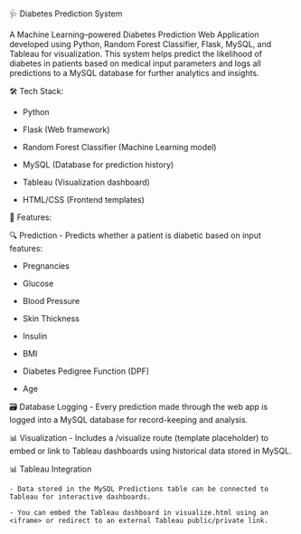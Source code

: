 🩺 Diabetes Prediction System

A Machine Learning–powered Diabetes Prediction Web Application developed using Python, Random Forest Classifier, Flask, MySQL, and Tableau for visualization. This system helps predict the likelihood of diabetes in patients based on medical input parameters and logs all predictions to a MySQL database for further analytics and insights.

🛠 Tech Stack:

   - Python

   - Flask (Web framework)

   - Random Forest Classifier (Machine Learning model)

   - MySQL (Database for prediction history)

   - Tableau (Visualization dashboard)

   - HTML/CSS (Frontend templates)

🎯 Features:

🔍 Prediction - Predicts whether a patient is diabetic based on input features:

   - Pregnancies

   - Glucose

   - Blood Pressure

   - Skin Thickness

   - Insulin

   - BMI

   - Diabetes Pedigree Function (DPF)

   - Age

🗃 Database Logging - Every prediction made through the web app is logged into a MySQL database for record-keeping and analysis.

📊 Visualization - Includes a /visualize route (template placeholder) to embed or link to Tableau dashboards using historical data stored in MySQL.

📊 Tableau Integration

    - Data stored in the MySQL Predictions table can be connected to Tableau for interactive dashboards.

    - You can embed the Tableau dashboard in visualize.html using an <iframe> or redirect to an external Tableau public/private link.
